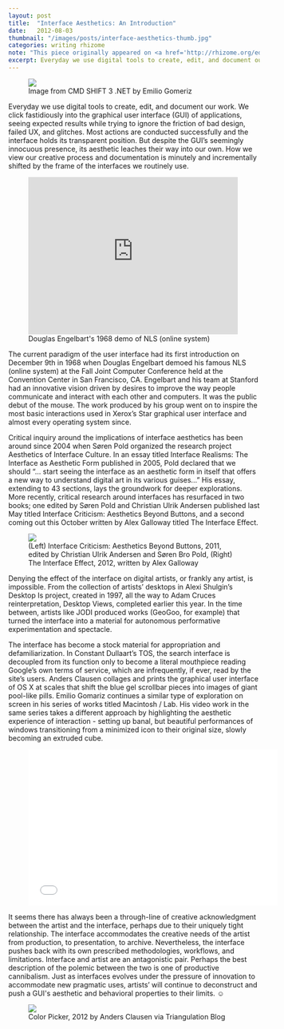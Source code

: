 ```yaml
---
layout: post
title:  "Interface Aesthetics: An Introduction"
date:   2012-08-03
thumbnail: "/images/posts/interface-aesthetics-thumb.jpg"
categories: writing rhizome 
note: "This piece originally appeared on <a href='http://rhizome.org/editorial/2012/aug/3/interface-aesthetics/'>Rhizome.org</a>"
excerpt: Everyday we use digital tools to create, edit, and document our work. We click fastidiously into the graphical user interface (GUI) of applications, seeing expected results while trying to ignore the friction of bad design, failed UX, and glitches. Most actions are conducted successfully and the interface holds its transparent position. But despite the GUI’s seemingly innocuous presence, its aesthetic leaches their way into our own. How we view our creative process and documentation is minutely and incrementally shifted by the frame of the interfaces we routinely use.
---
```


<figure class="mx-auto">
    <img class="full-width" src="http://media.rhizome.org/blog/8753/interface-1.png">
    <figcaption class="h6 gray">Image from CMD SHIFT 3 .NET by Emilio Gomeriz</figcaption>
</figure>

Everyday we use digital tools to create, edit, and document our work. We click fastidiously into the graphical user interface (GUI) of applications, seeing expected results while trying to ignore the friction of bad design, failed UX, and glitches. Most actions are conducted successfully and the interface holds its transparent position. But despite the GUI’s seemingly innocuous presence, its aesthetic leaches their way into our own. How we view our creative process and documentation is minutely and incrementally shifted by the frame of the interfaces we routinely use.

<figure class="mx-auto video-container mt3 mb3">
    <iframe src="http://www.youtube.com/embed/JfIgzSoTMOs" frameborder="0" width="420" height="315"></iframe>
    <figcaption class="h6 gray">Douglas Engelbart's 1968 demo of NLS (online system)</figcaption>
</figure>

The current paradigm of the user interface had its first introduction on December 9th in 1968 when Douglas Engelbart demoed his famous NLS (online system) at the Fall Joint Computer Conference held at the Convention Center in San Francisco, CA. Engelbart and his team at Stanford had an innovative vision driven by desires to improve the way people communicate and interact with each other and computers. It was the public debut of the mouse. The work produced by his group went on to inspire the most basic interactions used in Xerox’s Star graphical user interface and almost every operating system since.

Critical inquiry around the implications of interface aesthetics has been around since 2004 when Søren Pold organized the research project Aesthetics of Interface Culture. In an essay titled Interface Realisms: The Interface as Aesthetic Form published in 2005, Pold declared that we should “... start seeing the interface as an aesthetic form in itself that offers a new way to understand digital art in its various guises...” His essay, extending to 43 sections, lays the groundwork for deeper explorations. More recently, critical research around interfaces has resurfaced in two books; one edited by Søren Pold and Christian Ulrik Andersen published last May titled Interface Criticism: Aesthetics Beyond Buttons, and a second coming out this October written by Alex Galloway titled The Interface Effect.

<figure class="mx-auto py2">
    <img class="full-width" src="http://media.rhizome.org/blog/8753/interface-3.jpg">
    <figcaption class="h6 gray">(Left) Interface Criticism: Aesthetics Beyond Buttons, 2011, edited by Christian Ulrik Andersen and Søren Bro Pold, (Right) The Interface Effect, 2012, written by Alex Galloway</figcaption>
</figure>

Denying the effect of the interface on digital artists, or frankly any artist, is impossible. From the collection of artists’ desktops in Alexi Shulgin’s Desktop Is project, created in 1997, all the way to Adam Cruces reinterpretation, Desktop Views, completed earlier this year. In the time between, artists like JODI produced works (GeoGoo, for example) that turned the interface into a material for autonomous performative experimentation and spectacle.

The interface has become a stock material for appropriation and defamiliarization. In Constant Dullaart’s TOS, the search interface is decoupled from its function only to become a literal mouthpiece reading Google’s own terms of service, which are infrequently, if ever, read by the site’s users. Anders Clausen collages and prints the graphical user interface of OS X at scales that shift the blue gel scrollbar pieces into images of giant pool-like pills. Emilio Gomariz continues a similar type of exploration on screen in his series of works titled Macintosh / Lab. His video work in the same series takes a different approach by highlighting the aesthetic experience of interaction - setting up banal, but beautiful performances of windows transitioning from a minimized icon to their original size, slowly becoming an extruded cube.

<figure class="mx-auto video-container mt3 mb3">
<iframe src="//player.vimeo.com/video/36850993" width="500" height="313" frameborder="0" webkitallowfullscreen mozallowfullscreen allowfullscreen></iframe>
</figure>

It seems there has always been a through-line of creative acknowledgment between the artist and the interface, perhaps due to their uniquely tight relationship. The interface accommodates the creative needs of the artist from production, to presentation, to archive. Nevertheless, the interface pushes back with its own prescribed methodologies, workflows, and limitations. Interface and artist are an antagonistic pair. Perhaps the best description of the polemic between the two is one of productive cannibalism. Just as interfaces evolves under the pressure of innovation to accommodate new pragmatic uses, artists’ will continue to deconstruct and push a GUI's aesthetic and behavioral properties to their limits. &#9786;

<figure class="mx-auto py2">
    <img class="full-width" src="http://media.rhizome.org/blog/8753/interface-2.jpeg">
    <figcaption class="h6 gray">Color Picker, 2012 by Anders Clausen via Triangulation Blog</figcaption>
</figure>

